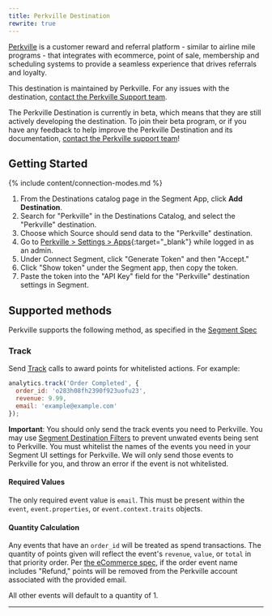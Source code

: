 ```yaml
---
title: Perkville Destination
rewrite: true
---
```


[Perkville](https://www.perkville.com/?utm_source=segmentio&utm_medium=docs&utm_campaign=partners) is a customer reward and referral platform - similar to airline mile programs - that integrates with ecommerce, point of sale, membership and scheduling systems to provide a seamless experience that drives referrals and loyalty.

This destination is maintained by Perkville. For any issues with the destination, [contact the Perkville Support team](mailto:support@perkville.com).

The Perkville Destination is currently in beta, which means that they are still actively developing the destination. To join their beta program, or if you have any feedback to help improve the Perkville Destination and its documentation, [contact the Perkville support team](mailto:support@perkville.com)!


## Getting Started

{% include content/connection-modes.md %}

1. From the Destinations catalog page in the Segment App, click **Add Destination**.
2. Search for "Perkville" in the Destinations Catalog, and select the "Perkville" destination.
3. Choose which Source should send data to the "Perkville" destination.
4. Go to [Perkville > Settings > Apps](https://www.perkville.com/settings/usr/apps/){:target="_blank"} while logged in as an admin.
5. Under Connect Segment, click "Generate Token" and then "Accept."
6. Click "Show token" under the Segment app, then copy the token.
7. Paste the token into the "API Key" field for the "Perkville" destination settings in Segment.


## Supported methods

Perkville supports the following method, as specified in the [Segment Spec](/docs/connections/spec)


### Track

Send [Track](/docs/connections/spec/track) calls to award points for whitelisted actions. For example:

```js
analytics.track('Order Completed', {
  order_id: 'o283h08fh2390f923uofu23',
  revenue: 9.99,
  email: 'example@example.com'
});
```

**Important**: You should only send the track events you need to Perkville. You may use [Segment Destination Filters](/docs/connections/destinations/destination-filters/) to prevent unwated events being sent to Perkville. You must whitelist the names of the events you need in your Segment UI settings for Perkville. We will only send those events to Perkville for you, and throw an error if the event is not whitelisted.

#### Required Values

The only required event value is `email`. This must be present within the `event`, `event.properties`, or `event.context.traits` objects.

#### Quantity Calculation

Any events that have an `order_id` will be treated as spend transactions. The quantity of points given will reflect the event's `revenue`, `value`, or `total` in that priority order. Per [the eCommerce spec](/docs/connections/spec/ecommerce/v2/#order-refunded), if the order event name includes "Refund," points will be removed from the Perkville account associated with the provided email.

All other events will default to a quantity of 1.

---
